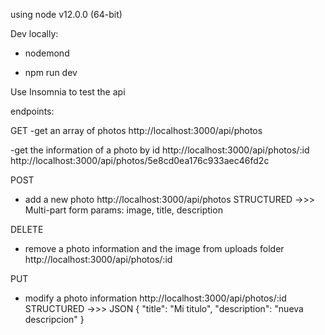 using node v12.0.0 (64-bit)

Dev locally:
- nodemond

- npm run dev

Use Insomnia to test the api

endpoints:

GET
-get an array of photos
http://localhost:3000/api/photos

-get the information of a photo by id
http://localhost:3000/api/photos/:id
http://localhost:3000/api/photos/5e8cd0ea176c933aec46fd2c

POST
- add a new photo
http://localhost:3000/api/photos
STRUCTURED ->>> Multi-part form params:
image, title, description

DELETE
- remove a photo information and the image from uploads folder
http://localhost:3000/api/photos/:id

PUT
- modify a photo information 
http://localhost:3000/api/photos/:id
STRUCTURED ->>> JSON
{
	"title": "Mi titulo",
	"description": "nueva descripcion"
}